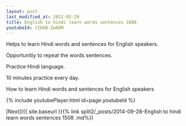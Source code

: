 ```yaml
---
layout: post
last_modified_at: 2021-03-29
title: English to hindi learn words sentences 1088 
youtubeId: tIbbB-Zw6DM
---
```

 
 
Helps to learn Hindi words and sentences for English speakers.

Opportunitiy to repeat the words sentences. 

Practice Hindi language. 
 
10 minutes practice every day. 
 
How to learn Hindi words and sentences for English speakers 
 
{% include youtubePlayer.html id=page.youtubeId %}
 
 
[Next]({{ site.baseurl }}{% link  split2/_posts/2014-09-28-English to hindi learn words sentences 1508 .md%})
 
